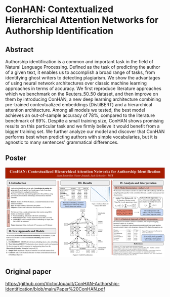 # ConHAN: Contextualized Hierarchical Attention Networks for Authorship Identification

## Abstract

Authorship identification is a common and important task in the field of Natural Language Processing. Defined as the task of predicting the author of a given text, it enables us to accomplish a broad range of tasks, from identifying ghost writers to detecting plagiarism. We show the advantages of using neural network architectures over classic machine learning approaches in terms of accuracy. We first reproduce literature approaches which we benchmark on the Reuters\_50\_50 dataset, and then improve on them by introducing ConHAN, a new deep learning architecture combining pre-trained contextualized embeddings (DistilBERT) and a hierarchical attention architecture. Among all models we tested, the best model achieves an out-of-sample accuracy of 78\%, compared to the literature benchmark of 69\%. Despite a small training size, ConHAN shows promising results on this particular task and we firmly believe it would benefit from a bigger training set. We further analyze our model and discover that ConHAN performs best when predicting authors with simple vocabularies, but it is agnostic to many sentences' grammatical differences.

## Poster

![Page1](https://github.com/VictorJouault/ConHAN-Authorship-Identification/blob/main/ConHAN_Author_Identification_Poster.png)

## Original paper

https://github.com/VictorJouault/ConHAN-Authorship-Identification/blob/main/Paper%20ConHAN.pdf
